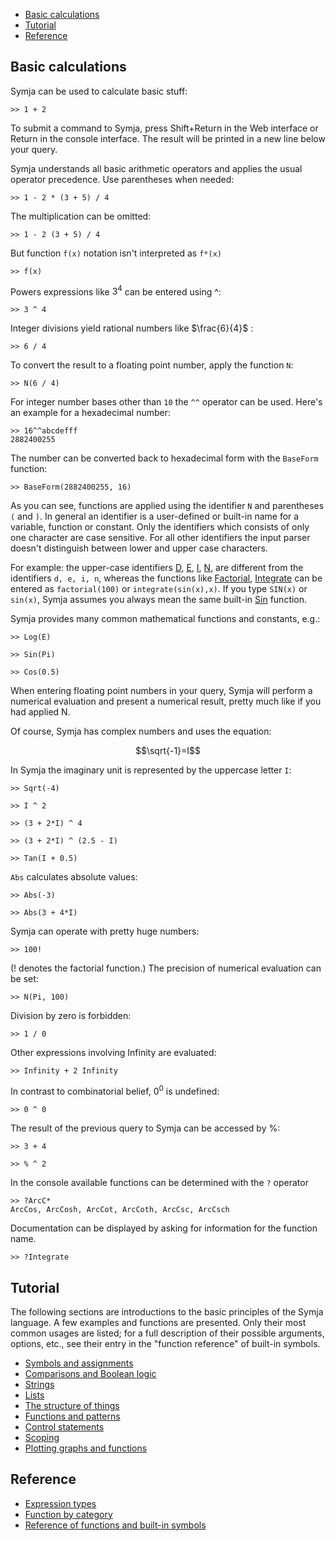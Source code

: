  
- [Basic calculations](#basic-calculations) 
- [Tutorial](#tutorial) 
- [Reference](#reference) 

## Basic calculations

Symja can be used to calculate basic stuff:

```
>> 1 + 2
```

To submit a command to Symja, press Shift+Return in the Web interface or Return in the console interface. The result will be printed in a new line below your query.

Symja understands all basic arithmetic operators and applies the usual operator precedence. Use parentheses when needed:

```
>> 1 - 2 * (3 + 5) / 4
```

The multiplication can be omitted:

```
>> 1 - 2 (3 + 5) / 4
```

But function `f(x)` notation isn't interpreted as `f*(x)`

```
>> f(x)
```

Powers expressions like ${3}^{4}$ can be entered using ^:

```
>> 3 ^ 4
```

Integer divisions yield rational numbers like $\frac{6}{4}$ :

```
>> 6 / 4
```

To convert the result to a floating point number, apply the function `N`:

```
>> N(6 / 4)
```

For integer number bases other than `10` the `^^` operator can be used. Here's an example for a hexadecimal number:

```
>> 16^^abcdefff
2882400255
```

The number can be converted back to hexadecimal form with the `BaseForm` function:

```
>> BaseForm(2882400255, 16)
```

As you can see, functions are applied using the identifier `N` and parentheses `(` and `)`. 
In general an identifier is a user-defined or built-in name for a variable, function or constant. 
Only the identifiers which consists of only one character are case sensitive. 
For all other identifiers the input parser doesn't distinguish between lower and upper case characters.

For example: the upper-case identifiers [D](functions/D.md), [E](functions/E.md), [I](functions/I.md), [N](functions/N.md), 
are different from the identifiers `d, e, i, n`, whereas the 
functions like [Factorial](functions/Factorial.md), [Integrate](functions/Integrate.md) can be entered as 
`factorial(100)` or `integrate(sin(x),x)`. If you type `SIN(x)` or `sin(x)`, 
Symja assumes you always mean the same built-in [Sin](functions/Sin.md) function.  

Symja provides many common mathematical functions and constants, e.g.:

```
>> Log(E)

>> Sin(Pi)

>> Cos(0.5)
```

When entering floating point numbers in your query, Symja will perform a numerical evaluation and present a numerical result, pretty much like if you had applied N.

Of course, Symja has complex numbers and uses the equation:

$$\sqrt{-1}=I$$

In Symja the imaginary unit is represented by the uppercase letter `I`:

```
>> Sqrt(-4)

>> I ^ 2

>> (3 + 2*I) ^ 4

>> (3 + 2*I) ^ (2.5 - I)

>> Tan(I + 0.5)
```

`Abs` calculates absolute values:

```
>> Abs(-3)

>> Abs(3 + 4*I)
```

Symja can operate with pretty huge numbers:

```
>> 100!
```

(! denotes the factorial function.) The precision of numerical evaluation can be set:

```
>> N(Pi, 100)
```

Division by zero is forbidden:

```
>> 1 / 0
```

Other expressions involving Infinity are evaluated:

```
>> Infinity + 2 Infinity
```

In contrast to combinatorial belief, ${0}^{0}$ is undefined:

```
>> 0 ^ 0
```

The result of the previous query to Symja can be accessed by %:

```
>> 3 + 4

>> % ^ 2
```

In the console available functions can be determined with the `?` operator

```
>> ?ArcC*
ArcCos, ArcCosh, ArcCot, ArcCoth, ArcCsc, ArcCsch
```

Documentation can be displayed by asking for information for the function name.

```
>> ?Integrate
```

## Tutorial

The following sections are introductions to the basic principles of the Symja language. 
A few examples and functions are presented. Only their most common usages are listed; 
for a full description of their possible arguments, options, etc., see their entry in the "function reference" of built-in symbols.

* [Symbols and assignments](02-symbols-and-assignments.md)
* [Comparisons and Boolean logic](03-comparisons-and-boolean-logic.md)
* [Strings](04-strings.md)
* [Lists](05-lists.md)
* [The structure of things](06-the-structure-of-things.md)
* [Functions and patterns](07-functions-and-patterns.md)
* [Control statements](08-control-statements.md)
* [Scoping](09-scoping.md)
* [Plotting graphs and functions](10-plotting.md)

## Reference

* [Expression types](97-expression-types.md) 
* [Function by category](98-function-by-category.md)
* [Reference of functions and built-in symbols](99-function-reference.md)
